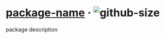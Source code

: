 # [package-name][website] · <!-- badges.start -->![github-size][github-size-image]

[github-size-image]: https://img.shields.io/github/repo-size/cat-org/core.svg

<!-- badges.end -->

[website]: http://cat-org/package-homepage

package description
